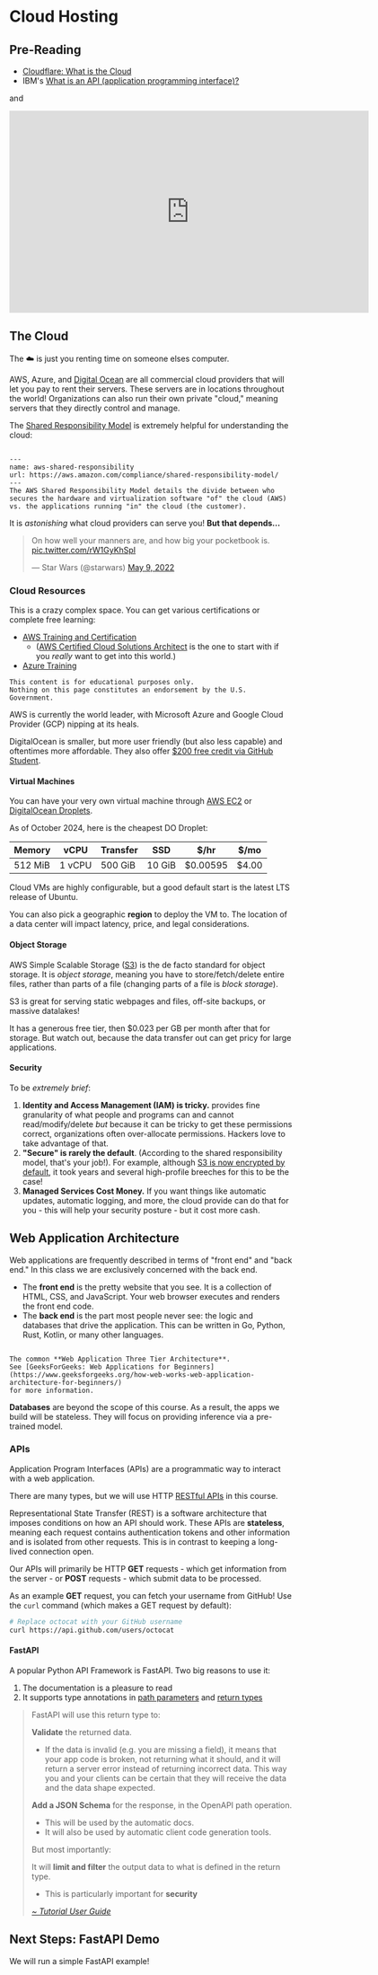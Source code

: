 # Cloud Hosting

## Pre-Reading

- [Cloudflare: What is the Cloud](https://www.cloudflare.com/learning/cloud/what-is-the-cloud/)
- IBM's [What is an API (application programming interface)?](https://www.ibm.com/topics/api)

and

<iframe
  src="https://iframe.videodelivery.net/ad2223e095b603c44858996d4a727ea4"
  width="640"
  height="360"
  frameborder="0"
  allow="autoplay; encrypted-media"
  allowfullscreen>
</iframe>

## The Cloud

The ☁️ is just you renting time on someone elses computer.

AWS, Azure, and [Digital Ocean](https://www.digitalocean.com/products/droplets) are all commercial cloud providers that will let you pay to rent their servers.
These servers are in locations throughout the world!
Organizations can also run their own private "cloud," meaning servers that they directly control and manage.

The [Shared Responsibility Model](https://aws.amazon.com/compliance/shared-responsibility-model/) is extremely helpful for understanding the cloud:

```{figure} https://d1.awsstatic.com/security-center/Shared_Responsibility_Model_V2.59d1eccec334b366627e9295b304202faf7b899b.jpg

---
name: aws-shared-responsibility
url: https://aws.amazon.com/compliance/shared-responsibility-model/
---
The AWS Shared Responsibility Model details the divide between who secures the hardware and virtualization software "of" the cloud (AWS) vs. the applications running "in" the cloud (the customer).
```

It is *astonishing* what cloud providers can serve you! **But that depends...**

<blockquote class="twitter-tweet"><p lang="en" dir="ltr">On how well your manners are, and how big your pocketbook is. <a href="https://t.co/rW1GyKhSpI">pic.twitter.com/rW1GyKhSpI</a></p>&mdash; Star Wars (@starwars) <a href="https://twitter.com/starwars/status/1523738635970834432?ref_src=twsrc%5Etfw">May 9, 2022</a></blockquote> <script async src="https://platform.twitter.com/widgets.js" charset="utf-8"></script>

### Cloud Resources

This is a crazy complex space. You can get various certifications or complete free learning:

- [AWS Training and Certification](https://aws.amazon.com/training/)
  - ([AWS Certified Cloud Solutions Architect](https://aws.amazon.com/certification/certified-solutions-architect-associate/)
    is the one to start with if you *really* want to get into this world.)
- [Azure Training](https://learn.microsoft.com/en-us/training/azure/)

```{note}
This content is for educational purposes only.
Nothing on this page constitutes an endorsement by the U.S. Government.
```

AWS is currently the world leader, with Microsoft Azure and Google Cloud Provider (GCP) nipping at its heals.

DigitalOcean is smaller, but more user friendly (but also less capable) and oftentimes more affordable.
They also offer [$200 free credit via GitHub Student](https://www.digitalocean.com/github-students).

#### Virtual Machines

You can have your very own virtual machine through [AWS EC2](https://aws.amazon.com/ec2/)
or [DigitalOcean Droplets](https://www.digitalocean.com/products/droplets).

As of October 2024, here is the cheapest DO Droplet:

| Memory  | vCPU   | Transfer | SSD    | $/hr     | $/mo  |
|---------|--------|----------|--------|----------|-------|
| 512 MiB | 1 vCPU | 500 GiB  | 10 GiB | $0.00595 | $4.00 |

Cloud VMs are highly configurable, but a good default start is the latest LTS release of Ubuntu.

You can also pick a geographic **region** to deploy the VM to.
The location of a data center will impact latency, price, and legal considerations.

#### Object Storage

AWS Simple Scalable Storage ([S3](https://aws.amazon.com/s3/)) is the de facto standard for object storage.
It is *object storage*, meaning you have to store/fetch/delete entire files, rather than parts of a file
(changing parts of a file is *block storage*).

S3 is great for serving static webpages and files, off-site backups, or massive datalakes!

It has a generous free tier, then $0.023 per GB per month after that for storage.
But watch out, because the data transfer out can get pricy for large applications.

#### Security

To be *extremely brief*:

1. **Identity and Access Management (IAM) is tricky.** provides fine granularity of what people and programs can and cannot read/modify/delete *but* because it can be tricky to get these permissions correct, organizations often over-allocate permissions. Hackers love to take advantage of that.
2. **"Secure" is rarely the default**. (According to the shared responsibility model, that's your job!). For example, although [S3 is now encrypted by default](https://docs.aws.amazon.com/AmazonS3/latest/userguide/default-encryption-faq.html), it took years and several high-profile breeches for this to be the case!
3. **Managed Services Cost Money.** If you want things like automatic updates, automatic logging, and more, the cloud provide can do that for you - this will help your security posture - but it cost more cash.

## Web Application Architecture

Web applications are frequently described in terms of "front end" and "back end."
In this class we are exclusively concerned with the back end.

- The **front end** is the pretty website that you see. It is a collection of HTML, CSS, and JavaScript.
Your web browser executes and renders the front end code.
- The **back end** is the part most people never see: the logic and databases that drive the application.
  This can be written in Go, Python, Rust, Kotlin, or many other languages.

```{figure}  https://media.geeksforgeeks.org/wp-content/cdn-uploads/20210204220458/Web-Application-Three-Tier-Architecture.png

The common **Web Application Three Tier Architecture**.
See [GeeksForGeeks: Web Applications for Beginners](https://www.geeksforgeeks.org/how-web-works-web-application-architecture-for-beginners/)
for more information.
```

**Databases** are beyond the scope of this course. As a result, the apps we build will be stateless.
They will focus on providing inference via a pre-trained model.

### APIs

Application Program Interfaces (APIs) are a programmatic way to interact with a web application.

There are many types, but we will use HTTP [RESTful APIs](https://restfulapi.net/) in this course.

Representational State Transfer (REST) is a software architecture that imposes conditions on how an API should work. These APIs are **stateless**, meaning each request contains authentication tokens and other information and is isolated from other requests. This is in contrast to keeping a long-lived connection open.

Our APIs will primarily be HTTP **GET** requests - which get information from the server -
or **POST** requests - which submit data to be processed.

As an example **GET** request, you can fetch your username from GitHub!
Use the `curl` command (which makes a GET request by default):

```bash
# Replace octocat with your GitHub username
curl https://api.github.com/users/octocat
```

#### FastAPI

A popular Python API Framework is FastAPI. Two big reasons to use it:

1. The documentation is a pleasure to read
2. It supports type annotations in [path parameters](https://fastapi.tiangolo.com/tutorial/path-params/#create-an-enum-class) and [return types](https://fastapi.tiangolo.com/tutorial/response-model/#response-model-return-type)

> FastAPI will use this return type to:
>
> **Validate** the returned data.
>
> - If the data is invalid (e.g. you are missing a field), it means that your app code is broken, not returning what it should, and it will return a server error instead of returning incorrect data. This way you and your clients can be certain that they will receive the data and the data shape expected.
>
> **Add a JSON Schema** for the response, in the OpenAPI path operation.
>
> - This will be used by the automatic docs.
> - It will also be used by automatic client code generation tools.
>
> But most importantly:
>
> It will **limit and filter** the output data to what is defined in the return type.
>
> - This is particularly important for **security**
>
> [*~ Tutorial User Guide*](https://fastapi.tiangolo.com/tutorial/response-model/)

## Next Steps: FastAPI Demo

We will run a simple FastAPI example!
